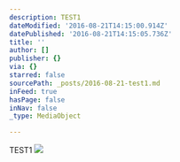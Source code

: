 ```yaml
---
description: TEST1
dateModified: '2016-08-21T14:15:00.914Z'
datePublished: '2016-08-21T14:15:05.736Z'
title: ''
author: []
publisher: {}
via: {}
starred: false
sourcePath: _posts/2016-08-21-test1.md
inFeed: true
hasPage: false
inNav: false
_type: MediaObject

---
```

TEST1
![](https://the-grid-user-content.s3-us-west-2.amazonaws.com/7183a980-18eb-4ea5-84b9-8881b48b2977.jpg)